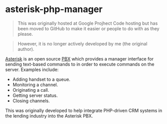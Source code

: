asterisk-php-manager
====================

> This was originally hosted at Google Projhect Code hosting but has been moved to GitHub to make it easier or people to do with as they please.

> However, it is no longer actively developed by me (the original author).

[Asterisk](http://www.asterisk.org) is an open source [PBX](http://en.wikipedia.org/wiki/Private_branch_exchange#Private_branch_exchange) which provides a manager interface for sending text-based commands to in order to execute commands on the server. Examples include:

* Adding handset to a queue.
* Monitoring a channel.
* Originating a call.
* Getting server status.
* Closing channels.

This was originally developed to help integrate PHP-driven CRM systems in the lending industry into the Asterisk PBX.
